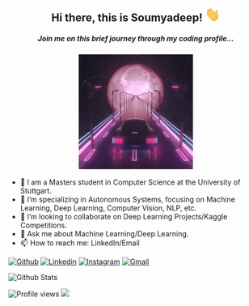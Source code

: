 <h2 align="center"> Hi there,  this is Soumyadeep! <img src="https://github.com/SoumyadeepB/SoumyadeepB/blob/main/images/Hi.gif" width="30px"></h2>

<h5 align="center"> Join me on this brief journey through my coding profile... </h5>
<p align="center">  
  <img src="https://github.com/SoumyadeepB/SoumyadeepB/blob/main/images/neon.gif"  width="45%" height="20%">
</p>

- 🔭 I am a Masters student in Computer Science at the University of Stuttgart.
- 🌱 I’m specializing in Autonomous Systems, focusing on Machine Learning, Deep Learning, Computer Vision, NLP, etc.
- 👯 I’m looking to collaborate on Deep Learning Projects/Kaggle Competitions.
- 💬 Ask me about Machine Learning/Deep Learning.
- 📫 How to reach me: LinkedIn/Email

[![Github](https://img.shields.io/badge/-Github-000?style=flat&logo=Github&logoColor=white)](https://github.com/soumyadeepb)
[![Linkedin](https://img.shields.io/badge/-LinkedIn-blue?style=flat&logo=Linkedin&logoColor=white)](https://www.linkedin.com/in/soumyadeepb/)
[![Instagram](https://img.shields.io/badge/-Instagram-c13584?style=flat&labelColor=c13584&logo=instagram&logoColor=white)](https://www.instagram.com/soumyadeep_bh/)
[![Gmail](https://img.shields.io/badge/-Gmail-c14438?style=flat&logo=Gmail&logoColor=white)](mailto:soumyadeep.bh1994@gmail.com)

![Github Stats](https://github-readme-stats.vercel.app/api?username=soumyadeepb&count_private=true&show_icons=true&include_all_commits=true)


![Profile views](https://gpvc.arturio.dev/soumyadeepb)  <img src="https://img.shields.io/github/followers/soumyadeepb?label=Follow" style=" float:left, margin-right:10px" />
<!--
**SoumyadeepB/SoumyadeepB** is a ✨ _special_ ✨ repository because its `README.md` (this file) appears on your GitHub profile.

Here are some ideas to get you started:
- 🌱 I’m currently learning ...
- 👯 I’m looking to collaborate on ...
- 🤔 I’m looking for help with ...
- 💬 Ask me about Machine Learning/Deep Learning.
- 📫 How to reach me: LinkedIn/Email

-->
